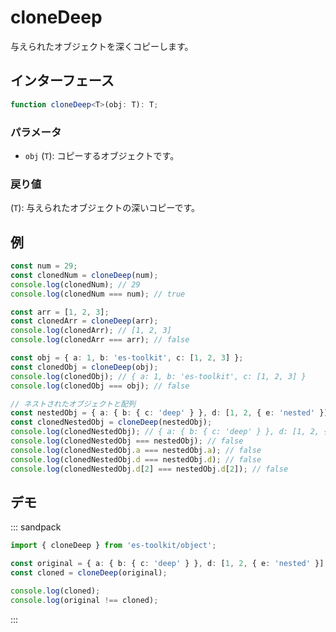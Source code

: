 # cloneDeep

与えられたオブジェクトを深くコピーします。

## インターフェース

```typescript
function cloneDeep<T>(obj: T): T;
```

### パラメータ

- `obj` (`T`): コピーするオブジェクトです。

### 戻り値

(`T`): 与えられたオブジェクトの深いコピーです。

## 例

```typescript
const num = 29;
const clonedNum = cloneDeep(num);
console.log(clonedNum); // 29
console.log(clonedNum === num); // true

const arr = [1, 2, 3];
const clonedArr = cloneDeep(arr);
console.log(clonedArr); // [1, 2, 3]
console.log(clonedArr === arr); // false

const obj = { a: 1, b: 'es-toolkit', c: [1, 2, 3] };
const clonedObj = cloneDeep(obj);
console.log(clonedObj); // { a: 1, b: 'es-toolkit', c: [1, 2, 3] }
console.log(clonedObj === obj); // false

// ネストされたオブジェクトと配列
const nestedObj = { a: { b: { c: 'deep' } }, d: [1, 2, { e: 'nested' }] };
const clonedNestedObj = cloneDeep(nestedObj);
console.log(clonedNestedObj); // { a: { b: { c: 'deep' } }, d: [1, 2, { e: 'nested' }] }
console.log(clonedNestedObj === nestedObj); // false
console.log(clonedNestedObj.a === nestedObj.a); // false
console.log(clonedNestedObj.d === nestedObj.d); // false
console.log(clonedNestedObj.d[2] === nestedObj.d[2]); // false
```

## デモ

::: sandpack

```ts index.ts
import { cloneDeep } from 'es-toolkit/object';

const original = { a: { b: { c: 'deep' } }, d: [1, 2, { e: 'nested' }] };
const cloned = cloneDeep(original);

console.log(cloned);
console.log(original !== cloned);
```

:::
